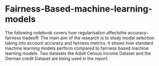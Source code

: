 # Fairness-Based-machine-learning-models

The following notebook covers how regularisation affectsthe accuracy-fairness tradeoff. The main aim of the research is to study model selection taking into account accuracy and fairness metrics. 
It shows how standard machine learning models perform compared to fairness based machine learning models. Two datasets the Adult Census Income Dataset
and the German credit Dataset are being used in the report.
